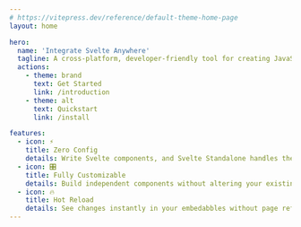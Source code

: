 ```yaml
---
# https://vitepress.dev/reference/default-theme-home-page
layout: home

hero:
  name: 'Integrate Svelte Anywhere'
  tagline: A cross-platform, developer-friendly tool for creating JavaScript embeddables.
  actions:
    - theme: brand
      text: Get Started
      link: /introduction
    - theme: alt
      text: Quickstart
      link: /install

features:
  - icon: ⚡
    title: Zero Config
    details: Write Svelte components, and Svelte Standalone handles the rest.
  - icon: 🎛️
    title: Fully Customizable
    details: Build independent components without altering your existing Svelte environment.
  - icon: 🔥
    title: Hot Reload
    details: See changes instantly in your embedabbles without page refresh.
---
```

